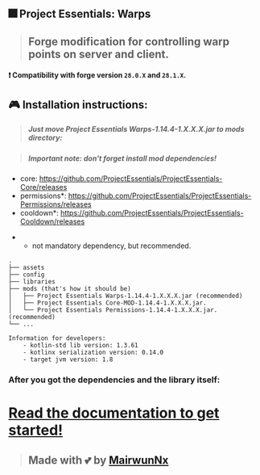 ## 🎆 Project Essentials: Warps

> ## Forge modification for controlling warp points on server and client.

#### ❗ Compatibility with forge version `28.0.X` and `28.1.X`.

## 🎮 Installation instructions:
> ##### Just move Project Essentials Warps-1.14.4-1.X.X.X.jar to mods directory:

> ##### Important note: don't forget install mod dependencies!

- core: <https://github.com/ProjectEssentials/ProjectEssentials-Core/releases>
- permissions*: <https://github.com/ProjectEssentials/ProjectEssentials-Permissions/releases>
- cooldown*: <https://github.com/ProjectEssentials/ProjectEssentials-Cooldown/releases>

* - not mandatory dependency, but recommended.

```
.
├── assets
├── config
├── libraries
├── mods (that's how it should be)
│   ├── Project Essentials Warps-1.14.4-1.X.X.X.jar (recommended)
│   ├── Project Essentials Core-MOD-1.14.4-1.X.X.X.jar.
│   └── Project Essentials Permissions-1.14.4-1.X.X.X.jar. (recommended)
└── ...
```

```
Information for developers:
    - kotlin-std lib version: 1.3.61
    - kotlinx serialization version: 0.14.0
    - target jvm version: 1.8
```

### After you got the dependencies and the library itself:

# [Read the documentation to get started!](./documentation/in-using.md)

> ## Made with 💕 by [MairwunNx](https://mairwunnx.github.io/)
